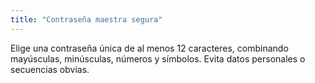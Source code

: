 ```yaml
---
title: "Contraseña maestra segura"
---
```

Elige una contraseña única de al menos 12 caracteres, combinando mayúsculas, minúsculas, números y símbolos. Evita datos personales o secuencias obvias.